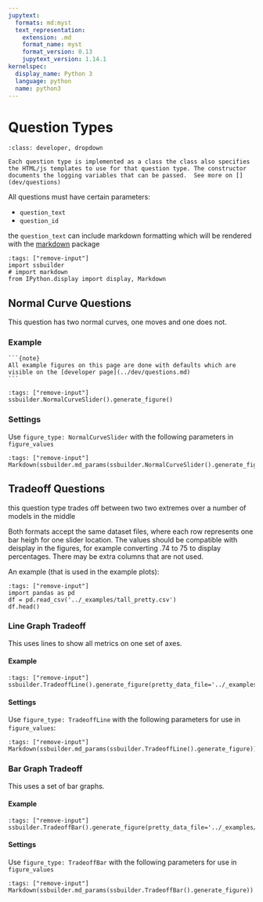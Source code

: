 ```yaml
---
jupytext:
  formats: md:myst
  text_representation:
    extension: .md
    format_name: myst
    format_version: 0.13
    jupytext_version: 1.14.1
kernelspec:
  display_name: Python 3
  language: python
  name: python3
---
```


# Question Types 

```{admonition} Question Implementation
:class: developer, dropdown

Each question type is implemented as a class the class also specifies the HTML/js templates to use for that question type. The constructor documents the logging variables that can be passed.  See more on [](dev/questions)
```

All questions must have certain parameters:
- `question_text`
- `question_id`

the `question_text` can include markdown formatting which will be rendered with the [markdown](https://pypi.org/project/Markdown/) package

```{code-cell} ipython3
:tags: ["remove-input"]
import ssbuilder
# import markdown
from IPython.display import display, Markdown
```

## Normal Curve Questions

This question has two normal curves, one moves and one does not. 

### Example

````{margin}
```{note}
All example figures on this page are done with defaults which are visible on the [developer page](../dev/questions.md)
```
````

```{code-cell} ipython3
:tags: ["remove-input"]
ssbuilder.NormalCurveSlider().generate_figure()
```


### Settings 

Use `figure_type: NormalCurveSlider` with the following parameters in `figure_values`
```{code-cell} ipython3
:tags: ["remove-input"]
Markdown(ssbuilder.md_params(ssbuilder.NormalCurveSlider().generate_figure))
```

## Tradeoff Questions

this question type trades off between two two extremes over a number of models in the middle

Both formats accept the same dataset files, where each  row represents one bar heigh for one slider location. 
The values should be compatible with deisplay in the figures, for example converting .74 to 75 to display percentages. There may be extra columns that are not used. 

An example (that is used in the example plots): 

```{code-cell} ipython3
:tags: ["remove-input"]
import pandas as pd
df = pd.read_csv('../_examples/tall_pretty.csv')
df.head()
```

### Line Graph Tradeoff 

This uses lines to show all metrics on one set of axes. 

#### Example

```{code-cell} ipython3
:tags: ["remove-input"]
ssbuilder.TradeoffLine().generate_figure(pretty_data_file='../_examples/tall_pretty.csv')
```

#### Settings
Use `figure_type: TradeoffLine` with the following parameters for use in `figure_values`:
```{code-cell} ipython3
:tags: ["remove-input"]
Markdown(ssbuilder.md_params(ssbuilder.TradeoffLine().generate_figure))
```
<!-- edit in docstring -->
### Bar Graph Tradeoff 

This uses a set of bar graphs.

#### Example
```{code-cell} ipython3
:tags: ["remove-input"]
ssbuilder.TradeoffBar().generate_figure(pretty_data_file='../_examples/tall_pretty.csv')

```



#### Settings
Use `figure_type: TradeoffBar` with the following parameters for use in `figure_values`

```{code-cell} ipython3
:tags: ["remove-input"]
Markdown(ssbuilder.md_params(ssbuilder.TradeoffBar().generate_figure))
```



